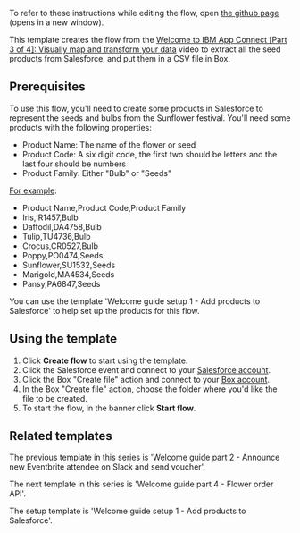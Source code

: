 To refer to these instructions while editing the flow, open [the github page](https://github.com/ot4i/app-connect-templates/blob/master/resources/markdown/Welcome%20guide%20part%203%20-%20Create%20a%20CSV%20file%20in%20Box%20of%20the%20products%20in%20Salesforce_instructions.md) (opens in a new window).

This template creates the flow from the [Welcome to IBM App Connect \[Part 3 of  4\]: Visually map and transform your data](https://www.youtube.com/watch?v=ALpxbNq-SkQ&list=PLzpeuWUENMK2Q77xr7QkvLxU5YxOJxVSH) video to extract all the seed products from Salesforce, and put them in a CSV file in Box.

## Prerequisites

To use this flow, you'll need to create some products in Salesforce to represent the seeds and bulbs from the Sunflower festival. You'll need some products with the following properties:
* Product Name: The name of the flower or seed
* Product Code: A six digit code, the first two should be letters and the last four should be numbers
* Product Family: Either "Bulb" or "Seeds"

[For example](https://github.com/ot4i/app-connect-templates/blob/master/resources/markdown/sample/sunflowerFestivalProductsSample.csv):
* Product Name,Product Code,Product Family
* Iris,IR1457,Bulb
* Daffodil,DA4758,Bulb
* Tulip,TU4736,Bulb
* Crocus,CR0527,Bulb
* Poppy,PO0474,Seeds
* Sunflower,SU1532,Seeds
* Marigold,MA4534,Seeds
* Pansy,PA6847,Seeds

You can use the template 'Welcome guide setup 1 - Add products to Salesforce' to help set up the products for this flow.

## Using the template

1. Click **Create flow** to start using the template.
1. Click the Salesforce event and connect to your [Salesforce account](https://ibm.biz/aassalesforce).
1. Click the Box "Create file" action and connect to your [Box account](https://ibm.biz/aas_box).
1. In the Box "Create file" action, choose the folder where you'd like the file to be created.
1. To start the flow, in the banner click **Start flow**.

## Related templates

The previous template in this series is 'Welcome guide part 2 - Announce new Eventbrite attendee on Slack and send voucher'.


The next template in this series is 'Welcome guide part 4 - Flower order API'.


The setup template is 'Welcome guide setup 1 - Add products to Salesforce'.
